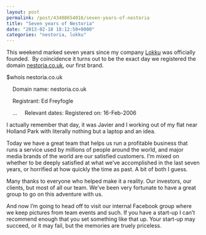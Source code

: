 ```yaml
---
layout: post
permalink: /post/43408654016/seven-years-of-nestoria
title: "Seven years of Nestoria"
date: "2013-02-18 18:12:50+0000"
categories: "nestoria, lokku"
---
```

This weekend marked seven years since my company <a href="http://www.lokku.com/">Lokku</a> was officially founded.  By coincidence it turns out to be the exact day we registered the domain <a href="http://www.nestoria.co.uk/">nestoria.co.uk</a>, our first brand.


$whois nestoria.co.uk

    Domain name: nestoria.co.uk

    Registrant: Ed Freyfogle


    &hellip;
    Relevant dates: Registered on: 16-Feb-2006


I actually remember that day, it was Javier and I working out of my flat near Holland Park with literally nothing but a laptop and an idea. 


Today we have a great team that helps us run a profitable business that runs a service used by millions of people around the world, and major media brands of the world are our satisfied customers. I&rsquo;m mixed on whether to be deeply satisfied at what we&rsquo;ve accomplished in the last seven years, or horrified at how quickly the time as past. A bit of both I guess.


Many thanks to everyone who helped make it a reality. Our investors, our clients, but most of all our team. We&rsquo;ve been very fortunate to have a great group to go on this adventure with us.


And now I&rsquo;m going to head off to visit our internal Facebook group where we keep pictures from team events and such. If you have a start-up I can&rsquo;t recommend enough that you set something like that up. Your start-up may succeed, or it may fail, but the memories are truely priceless.




